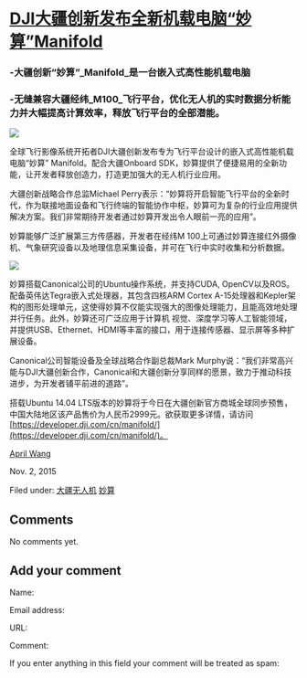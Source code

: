 





#  [DJI大疆创新发布全新机载电脑“妙算”Manifold](/en/blog/2015/11/02/djimanifold/)

### -大疆创新“妙算”_Manifold_是一台嵌入式高性能机载电脑

### -无缝兼容大疆经纬_M100_飞行平台，优化无人机的实时数据分析能力并大幅提高计算效率，释放飞行平台的全部潜能。

![](/static/devportal_uploaded/f5b98c94-a031-4da9-a90a-f5b831a5669e-45c311b4-3bf8-444b-a4cc-47e6f022d33a-media/2015/11/02/dji-manifold-web-res.png)

全球飞行影像系统开拓者DJI大疆创新发布专为飞行平台设计的嵌入式高性能机载电脑“妙算” Manifold。配合大疆Onboard
SDK，妙算提供了便捷易用的全新功能，让开发者释放创造力，打造更加强大的无人机行业应用。

大疆创新战略合作总监Michael Perry表示：“妙算将开启智能飞行平台的全新时代，作为联接地面设备和飞行终端的智能协作中枢，妙算可为复杂的行业应用提供
解决方案。我们非常期待开发者通过妙算开发出令人眼前一亮的应用”。

妙算能够广泛扩展第三方传感器，开发者在经纬M 100上可通过妙算连接红外摄像机、气象研究设备以及地理信息采集设备，并可在飞行中实时收集和分析数据。

![](/static/devportal_uploaded/2503714c-502b-42f4-be6b-d0dcc2f14169-925e6364-9e37-43b5-a5ab-400b275c83d0-media/2015/11/02/dji-manifold-2-web-res.png)

妙算搭载Canonical公司的Ubuntu操作系统，并支持CUDA, OpenCV以及ROS。配备英伟达Tegra嵌入式处理器，其包含四核ARM
Cortex A-15处理器和Kepler架构的图形处理单元，这使得妙算不仅能实现强大的图像处理能力，且能高效地处理并行任务。此外，妙算还可广泛应用于计算机
视觉、深度学习等人工智能领域，并提供USB、Ethernet、HDMI等丰富的接口，用于连接传感器、显示屏等多种扩展设备。

Canonical公司智能设备及全球战略合作副总裁Mark
Murphy说：“我们非常高兴能与DJI大疆创新合作，Canonical和大疆创新分享同样的愿景，致力于推动科技进步，为开发者铺平前进的道路”。

搭载Ubuntu 14.04 LTS版本的妙算将于今日在大疆创新官方商城全球同步预售，中国大陆地区该产品售价为人民币2999元。欲获取更多详情，请访问[https://developer.dji.com/cn/manifold/](https://developer.dji.com/cn/manifold/)。

[April Wang](/en/blog/authors/aprilswang/)

Nov. 2, 2015

Filed under:
[大疆无人机](/en/blog/tags/%E5%A4%A7%E7%96%86%E6%97%A0%E4%BA%BA%E6%9C%BA/)
[妙算](/en/blog/tags/%E5%A6%99%E7%AE%97/)





## Comments

No comments yet.

## Add your comment

Name:

Email address:

URL:

Comment:

If you enter anything in this field your comment will be treated as spam:






